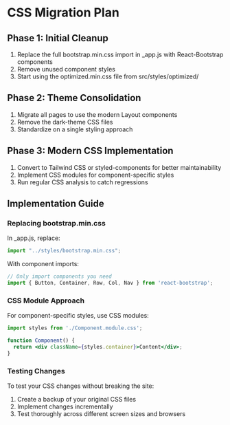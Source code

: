 # CSS Migration Plan

## Phase 1: Initial Cleanup
1. Replace the full bootstrap.min.css import in _app.js with React-Bootstrap components
2. Remove unused component styles
3. Start using the optimized.min.css file from src/styles/optimized/

## Phase 2: Theme Consolidation
1. Migrate all pages to use the modern Layout components
2. Remove the dark-theme CSS files
3. Standardize on a single styling approach

## Phase 3: Modern CSS Implementation
1. Convert to Tailwind CSS or styled-components for better maintainability
2. Implement CSS modules for component-specific styles
3. Run regular CSS analysis to catch regressions

## Implementation Guide

### Replacing bootstrap.min.css

In _app.js, replace:
```jsx
import "../styles/bootstrap.min.css";
```

With component imports:
```jsx
// Only import components you need
import { Button, Container, Row, Col, Nav } from 'react-bootstrap';
```

### CSS Module Approach

For component-specific styles, use CSS modules:

```jsx
import styles from './Component.module.css';

function Component() {
  return <div className={styles.container}>Content</div>;
}
```

### Testing Changes

To test your CSS changes without breaking the site:
1. Create a backup of your original CSS files
2. Implement changes incrementally
3. Test thoroughly across different screen sizes and browsers
